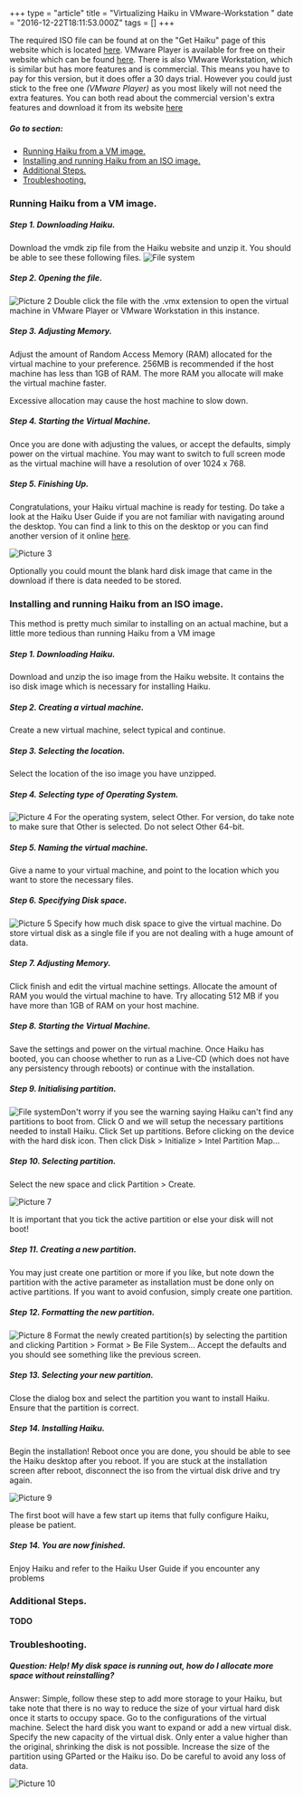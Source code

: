 +++
type = "article"
title = "Virtualizing Haiku in VMware-Workstation "
date = "2016-12-22T18:11:53.000Z"
tags = []
+++

The required ISO file can be found at on the "Get Haiku" page of this website which is located [here](https://www.haiku-os.org/get-haiku). VMware Player is available for free on their website which can be found [here](https://www.vmware.com/products/player/). There is also VMware Workstation, which is similar but has more features and is commercial. This means you have to pay for this version, but it does offer a 30 days trial. However you could just stick to the free one _(VMware Player)_ as you most likely will not need the extra features. You can both read about the commercial version's extra features and download it from its website [here](https://www.vmware.com/products/workstation/overview.html)

##### Go to section:

*   [Running Haiku from a VM image.](#part_vmimage)
*   [Installing and running Haiku from an ISO image.](#part_iso)
*   [Additional Steps.](#part_additional)
*   [Troubleshooting.](#part_trouble)

### Running Haiku from a VM image.

##### Step 1. Downloading Haiku.

Download the vmdk zip file from the Haiku website and unzip it. You should be able to see these following files. ![File system](/static/files/images/image1.jpeg)

##### Step 2. Opening the file.

![](/static/files/images/image2.jpeg "Picture 2")
Double click the file with the .vmx extension to open the virtual machine in VMware Player or VMware Workstation in this instance.

##### Step 3. Adjusting Memory.

Adjust the amount of Random Access Memory (RAM) allocated for the virtual machine to your preference. 256MB is recommended if the host machine has less than 1GB of RAM. The more RAM you allocate will make the virtual machine faster.

<div class="box-warning">Excessive allocation may cause the host machine to slow down.</div>

##### Step 4. Starting the Virtual Machine.

Once you are done with adjusting the values, or accept the defaults, simply power on the virtual machine. You may want to switch to full screen mode as the virtual machine will have a resolution of over 1024 x 768.

##### Step 5. Finishing Up.

Congratulations, your Haiku virtual machine is ready for testing. Do take a look at the Haiku User Guide if you are not familiar with navigating around the desktop. You can find a link to this on the desktop or you can find another version of it online [here](https://www.haiku-os.org/docs/userguide/en/contents.html).

![](/static/files/images/image3.jpeg "Picture 3")

<div class="box-info">Optionally you could mount the blank hard disk image that came in the download if there is data needed to be stored.</div>

### Installing and running Haiku from an ISO image.

This method is pretty much similar to installing on an actual machine, but a little more tedious than running Haiku from a VM image

##### Step 1. Downloading Haiku.

Download and unzip the iso image from the Haiku website. It contains the iso disk image which is necessary for installing Haiku.

##### Step 2. Creating a virtual machine.

Create a new virtual machine, select typical and continue.

##### Step 3. Selecting the location.

Select the location of the iso image you have unzipped.

##### Step 4. Selecting type of Operating System.

![](/static/files/images/image4.jpeg "Picture 4")
For the operating system, select Other. For version, do take note to make sure that Other is selected. Do not select Other 64-bit.

##### Step 5. Naming the virtual machine.

Give a name to your virtual machine, and point to the location which you want to store the necessary files.

##### Step 6. Specifying Disk space.

![](/static/files/images/image5.jpeg "Picture 5")
Specify how much disk space to give the virtual machine. Do store virtual disk as a single file if you are not dealing with a huge amount of data.

##### Step 7. Adjusting Memory.

Click finish and edit the virtual machine settings. Allocate the amount of RAM you would the virtual machine to have. Try allocating 512 MB if you have more than 1GB of RAM on your host machine.

##### Step 8. Starting the Virtual Machine.

Save the settings and power on the virtual machine. Once Haiku has booted, you can choose whether to run as a Live-CD (which does not have any persistency through reboots) or continue with the installation.

##### Step 9. Initialising partition.

![File system](/static/files/images/image6.jpeg)Don't worry if you see the warning saying Haiku can't find any partitions to boot from. Click O and we will setup the necessary partitions needed to install Haiku. Click <span class="button">Set up partitions</span>. Before clicking on the device with the hard disk icon. Then click Disk > Initialize > Intel Partition Map…

##### Step 10. Selecting partition.

Select the new space and click Partition > Create.

![](/static/files/images/image7.jpeg "Picture 7")

<div class="box-warning">It is important that you tick the active partition or else your disk will not boot!</div>

##### Step 11. Creating a new partition.

You may just create one partition or more if you like, but note down the partition with the active parameter as installation must be done only on active partitions. If you want to avoid confusion, simply create one partition.

##### Step 12. Formatting the new partition.

![](/static/files/images/image8.jpeg "Picture 8")
Format the newly created partition(s) by selecting the partition and clicking Partition > Format > Be File System… Accept the defaults and you should see something like the previous screen.

##### Step 13. Selecting your new partition.

Close the dialog box and select the partition you want to install Haiku. Ensure that the partition is correct.

##### Step 14. Installing Haiku.

Begin the installation! Reboot once you are done, you should be able to see the Haiku desktop after you reboot. If you are stuck at the installation screen after reboot, disconnect the iso from the virtual disk drive and try again.

![](/static/files/images/image9.jpeg "Picture 9")

<div class="box-info">The first boot will have a few start up items that fully configure Haiku, please be patient.</div>

##### Step 14. You are now finished.

Enjoy Haiku and refer to the Haiku User Guide if you encounter any problems

### Additional Steps.

**TODO**

### Troubleshooting.

##### Question: Help! My disk space is running out, how do I allocate more space without reinstalling?

Answer: Simple, follow these step to add more storage to your Haiku, but take note that there is no way to reduce the size of your virtual hard disk once it starts to occupy space. Go to the configurations of the virtual machine. Select the hard disk you want to expand or add a new virtual disk. Specify the new capacity of the virtual disk. Only enter a value higher than the original, shrinking the disk is not possible. Increase the size of the partition using GParted or the Haiku iso. Do be careful to avoid any loss of data.

![](/static/files/images/image10.jpeg "Picture 10")

